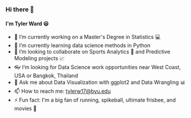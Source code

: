 ### Hi there 👋

<!--
**runstats21/runstats21** is a ✨ _special_ ✨ repository because its `README.md` (this file) appears on your GitHub profile.

Here are some ideas to get you started:

-  I’m currently working on a Master's Degree in Statistics
- 🌱 I’m currently learning data science methods in Python
- :football I’m looking to collaborate on Sports Analytics and Predictive Modeling
- 🤔 I’m looking for 
- :chart_with_upwards_trend: Ask me about Data Visualization with ggplot2 and Data Wrangling
- 📫 How to reach me: tylerw17@byu.edu
- 😄 Pronouns: ...
- ⚡ Fun fact: I'm currently training for my 2nd marathon! 
-->
#### I'm Tyler Ward :smiley:
- 🔭 I’m currently working on a Master's Degree in Statistics :computer:
- 🌱 I’m currently learning data science methods in Python
- :calling: I’m looking to collaborate on Sports Analytics :football: and Predictive Modeling projects :chart_with_upwards_trend:
- :eyeglasses: I’m looking for Data Science work opportunities near West Coast, USA or Bangkok, Thailand
- :speech_balloon: Ask me about Data Visualization with ggplot2 and Data Wrangling :bar_chart:
- 📫 How to reach me: tylerw17@byu.edu
- ⚡ Fun fact: I'm a big fan of running, spikeball, ultimate frisbee, and movies :running:
